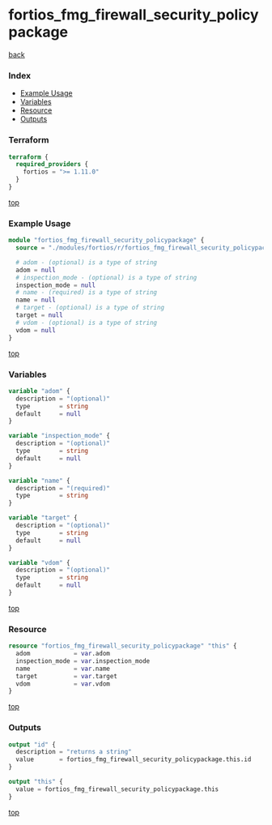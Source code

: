 # fortios_fmg_firewall_security_policypackage

[back](../fortios.md)

### Index

- [Example Usage](#example-usage)
- [Variables](#variables)
- [Resource](#resource)
- [Outputs](#outputs)

### Terraform

```terraform
terraform {
  required_providers {
    fortios = ">= 1.11.0"
  }
}
```

[top](#index)

### Example Usage

```terraform
module "fortios_fmg_firewall_security_policypackage" {
  source = "./modules/fortios/r/fortios_fmg_firewall_security_policypackage"

  # adom - (optional) is a type of string
  adom = null
  # inspection_mode - (optional) is a type of string
  inspection_mode = null
  # name - (required) is a type of string
  name = null
  # target - (optional) is a type of string
  target = null
  # vdom - (optional) is a type of string
  vdom = null
}
```

[top](#index)

### Variables

```terraform
variable "adom" {
  description = "(optional)"
  type        = string
  default     = null
}

variable "inspection_mode" {
  description = "(optional)"
  type        = string
  default     = null
}

variable "name" {
  description = "(required)"
  type        = string
}

variable "target" {
  description = "(optional)"
  type        = string
  default     = null
}

variable "vdom" {
  description = "(optional)"
  type        = string
  default     = null
}
```

[top](#index)

### Resource

```terraform
resource "fortios_fmg_firewall_security_policypackage" "this" {
  adom            = var.adom
  inspection_mode = var.inspection_mode
  name            = var.name
  target          = var.target
  vdom            = var.vdom
}
```

[top](#index)

### Outputs

```terraform
output "id" {
  description = "returns a string"
  value       = fortios_fmg_firewall_security_policypackage.this.id
}

output "this" {
  value = fortios_fmg_firewall_security_policypackage.this
}
```

[top](#index)